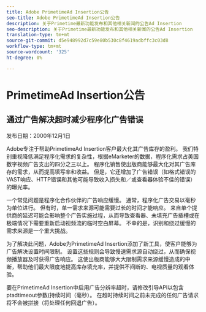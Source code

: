 ```yaml
---
title: Adobe PrimetimeAd Insertion公告
seo-title: Adobe PrimetimeAd Insertion公告
description: 关于Primetime最新功能发布和其他相关新闻的公告Ad Insertion
seo-description: 关于Primetime最新功能发布和其他相关新闻的公告Ad Insertion
translation-type: tm+mt
source-git-commit: d5e948992d7c59e80b530c8f4619adbffc3c03d8
workflow-type: tm+mt
source-wordcount: '325'
ht-degree: 0%

---
```



# PrimetimeAd Insertion公告

## 通过广告解决超时减少程序化广告错误

发布日期：2000年12月1日

Adobe专注于帮助PrimetimeAd Insertion客户最大化其广告库存的盈利。 我们特别重视降低满足程序化需求的复杂性，根据eMarketer的数据，程序化需求占美国数字视频广告支出的四分之三以上。 程序化销售使出版商能够最大化对其广告库存的需求，从而提高填写率和收益。 但是，它还增加了广告错误（如格式错误的VAST响应、HTTP错误和其他可能导致收入损失和／或查看器体验不佳的错误）的曝光率。

一个常见问题是程序化合作伙伴的广告响应缓慢。 通常，程序化广告交易以毫秒为单位进行。 但有时，单一需求来源可能需要过长的时间才能响应。 来自单个提供商的延迟可能会影响整个广告实施过程，从而导致查看器、未填充广告插槽或在极端情况下需要重新启动视频流的临时空白屏幕。 不幸的是，识别和绕过缓慢的需求来源是一个重大挑战。

为了解决此问题，Adobe为PrimetimeAd Insertion添加了新工具，使客户能够为广告解决设置时间限制。 设置这些规则会导致慢速需求源自动绕过，从而确保视频播放器及时获得广告响应。 这使出版商能够大大限制需求来源缓慢造成的中断，帮助他们最大限度地提高库存填充率，并提供不间断的、电视质量的观看体验。

要在PrimetimeAd Insertion中启用广告分辨率超时，请修改引导API以包含ptadtimeout参数(持续时间（毫秒）。  在超时持续时间之前未完成的任何广告请求将不会被拼接（将处理任何回退广告）。